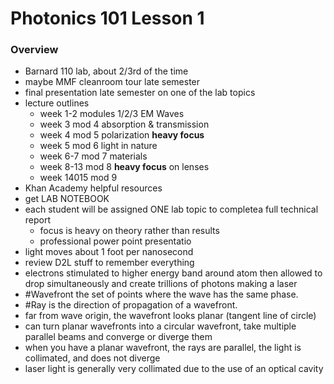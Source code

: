 # Photonics 101 Lesson 1
### Overview
- Barnard 110 lab, about 2/3rd of the time
- maybe MMF cleanroom tour late semester
- final presentation late semester on one of the lab topics
- lecture outlines
  - week 1-2 modules 1/2/3 EM Waves
  - week 3 mod 4 absorption & transmission
  - week 4 mod 5 polarization **heavy focus**
  - week 5 mod 6 light in nature
  - week 6-7 mod 7 materials
  - week 8-13 mod 8 **heavy focus** on lenses
  - week 14015 mod 9
- Khan Academy helpful resources
- get LAB NOTEBOOK
- each student will be assigned ONE lab topic to completea full technical report
  - focus is heavy on theory rather than results
  - professional power point presentatio
- light moves about 1 foot per nanosecond
- review D2L stuff to remember everything
- electrons stimulated to higher energy band around atom then allowed to drop simultaneously and create trillions of photons making a laser
- #Wavefront the set of points where the wave has the same phase.
- #Ray is the direction of propagation of a wavefront.
- far from wave origin, the wavefront looks planar (tangent line of circle)
- can turn planar wavefronts into a circular wavefront, take multiple parallel beams and converge or diverge them
- when you have a planar wavefront, the rays are parallel, the light is collimated, and does not diverge
- laser light is generally very collimated due to the use of an optical cavity
